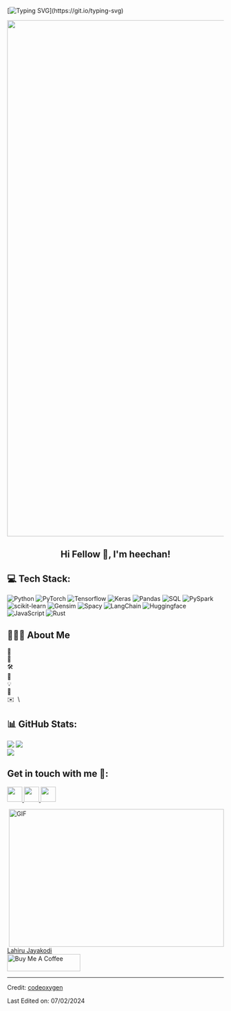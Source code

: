 [![Typing SVG](https://readme-typing-svg.herokuapp.com?multiline=true&width=500&lines=Guys+Let's+Enjoy+Coding.)](https://git.io/typing-svg)



<p align="center">
  <img width="1200" src="assets/241765440-80728820-e06b-4f96-9c9e-9df46f0cc0a5.gif" />
</p>  

<h2 align="center">Hi Fellow 👋, I'm heechan!</h2>


## 💻 Tech Stack:


![Python](https://img.shields.io/badge/Python-3776AB?style=flat-square&logo=Python&logoColor=white)
![PyTorch](https://img.shields.io/badge/PyTorch-EA4E2C?style=flat-square&logo=PyTorch&logoColor=white)
![Tensorflow](https://img.shields.io/badge/Tensorflow-EA4E2C?style=flat-square&logo=Tensorflow&logoColor=white)
![Keras](https://img.shields.io/badge/Keras-A8B9CC?style=flat-square&logo=Keras&logoColor=white)
![Pandas](https://img.shields.io/badge/Pandas-91EA2C?style=flat-square&logo=Pandas&logoColor=white)
![SQL](https://img.shields.io/badge/SQL-A8B9CC?style=flat-square&logo=SQL&logoColor=white)
![PySpark](https://img.shields.io/badge/PySpark-2CB6EA?style=flat-square&logo=PySpark&logoColor=white)
![scikit-learn](https://img.shields.io/badge/scikit-learn-3776AB?style=flat-square&logo=scikit-learn&logoColor=white)
![Gensim](https://img.shields.io/badge/Gensim-EA4E2C?style=flat-square&logo=Gensim&logoColor=white)
![Spacy](https://img.shields.io/badge/Spacy-3776AB?style=flat-square&logo=Spacy&logoColor=white)
![LangChain](https://img.shields.io/badge/LangChain-EA4E2C?style=flat-square&logo=LangChain&logoColor=white)
![Huggingface](https://img.shields.io/badge/huggingface-CA2CEA?style=flat-square&logo=huggingface&logoColor=white)
![JavaScript](https://img.shields.io/badge/JavaScript-3776AB?style=flat-square&logo=JavaScript&logoColor=white)
![Rust](https://img.shields.io/badge/Rust-A8B9CC?style=flat-square&logo=Rust&logoColor=white)


## 👨🏻‍💻 About Me

🔭 &nbsp;\
🌱 &nbsp;\
🛠️ &nbsp;\
💼 &nbsp;\
💡 &nbsp;\
💬 &nbsp;\
✉️ &nbsp;\

<div align="center"> </div>

## 📊 GitHub Stats:

![](https://github-readme-stats.vercel.app/api?username=codeoxygen&show_icons=true&theme=tokyonight)
![](https://github-readme-streak-stats.herokuapp.com/?user=codeoxygen&theme=dark&hide_border=false)<br/>
![](https://github-readme-stats.vercel.app/api/top-langs/?username=codeoxygen&theme=dark&hide_border=false&include_all_commits=true&count_private=true&layout=compact)

## Get in touch with me 👋:

<p>
    <a href="https://twitter.com/LahiruJayakodi3"> 
        <img src="https://img.shields.io/badge/twitter-%231DA1F2.svg?&style=for-the-badge&logo=twitter&logoColor=white" height=35>
    </a> 
    <a href="https://www.linkedin.com/in/lahiru-jayakodi-b912b0217">
        <img src="https://img.shields.io/badge/linkedin-%230077B5.svg?&style=for-the-badge&logo=linkedin&logoColor=white" height=35>
    </a> 
    <a href="https://stackoverflow.com/users/13915199/lahiru-prabhath">
        <img src="https://img.shields.io/badge/stackoverflow-%23E4405F.svg?&style=for-the-badge&logo=stackoverflow&logoColor=white" height=35>
    </a>
  
</p>


 
<img align="right" alt="GIF" src="https://github.com/abhisheknaiidu/abhisheknaiidu/blob/master/code.gif?raw=true" width="500" height="320" />

<div class="badge-base LI-profile-badge" data-locale="en_US" data-size="medium" data-theme="light" data-type="VERTICAL" data-vanity="lahiru-chalana-622749155" data-version="v1"><a class="badge-base__link LI-simple-link" href="https://lk.linkedin.com/in/lahiru-jayakodi-b912b0217?trk=profile-badge">Lahiru Jayakodi</a></div>

<a href="https://www.buymeacoffee.com/lahiruprabS" target="_blank" rel="noreferrer nofollow">
    <img src="https://cdn.buymeacoffee.com/buttons/default-red.png" alt="Buy Me A Coffee" height="40" width="170" >
</a>

----
Credit: [codeoxygen](https://github.com/codeoxygen)

Last Edited on: 07/02/2024           

<!--
**codeoxygen/codeoxygen** is a ✨ _special_ ✨ repository because its `README.md` (this file) appears on your GitHub profile.

Here are some ideas to get you started:

- 🔭 I’m currently working on ...
- 🌱 I’m currently learning ...
- 👯 I’m looking to collaborate on ...
- 🤔 I’m looking for help with ...
- 💬 Ask me about ...
- 📫 How to reach me: ...
- 😄 Pronouns: ...
- ⚡ Fun fact: ...
-->

